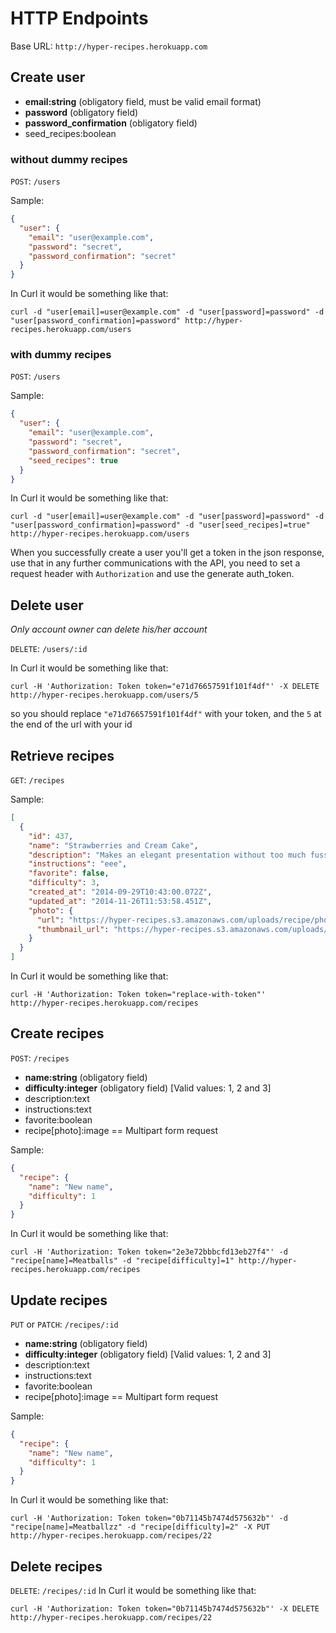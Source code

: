 HTTP Endpoints
==============

Base URL: `http://hyper-recipes.herokuapp.com`

## Create user

* **email:string** (obligatory field, must be valid email format)
* **password** (obligatory field)
* **password_confirmation** (obligatory field)
* seed_recipes:boolean

### without dummy recipes
`POST`: `/users`

Sample:

```json
{
  "user": {
    "email": "user@example.com",
    "password": "secret",
    "password_confirmation": "secret"
  }
}
```
In Curl it would be something like that:
```
curl -d "user[email]=user@example.com" -d "user[password]=password" -d "user[password_confirmation]=password" http://hyper-recipes.herokuapp.com/users
```

### with dummy recipes
`POST`: `/users`

Sample:

```json
{
  "user": {
    "email": "user@example.com",
    "password": "secret",
    "password_confirmation": "secret",
    "seed_recipes": true
  }
}
```
In Curl it would be something like that:
```
curl -d "user[email]=user@example.com" -d "user[password]=password" -d "user[password_confirmation]=password" -d "user[seed_recipes]=true" http://hyper-recipes.herokuapp.com/users
```

When you successfully create a user you'll get a token in the json response, use that in any further communications with the API, you need to set a request header with `Authorization` and use the generate auth_token.

## Delete user
_Only account owner can delete his/her account_

`DELETE`: `/users/:id`

In Curl it would be something like that:
```
curl -H 'Authorization: Token token="e71d76657591f101f4df"' -X DELETE http://hyper-recipes.herokuapp.com/users/5
```
so you should replace `"e71d76657591f101f4df"` with your token, and the `5` at the end of the url with your id

## Retrieve recipes

`GET`: `/recipes`

Sample:

```json
[
  {
    "id": 437,
    "name": "Strawberries and Cream Cake",
    "description": "Makes an elegant presentation without too much fuss.",
    "instructions": "eee",
    "favorite": false,
    "difficulty": 3,
    "created_at": "2014-09-29T10:43:00.072Z",
    "updated_at": "2014-11-26T11:53:58.451Z",
    "photo": {
      "url": "https://hyper-recipes.s3.amazonaws.com/uploads/recipe/photo/437/Strawberries_and_Cream_Cake.jpg",
      "thumbnail_url": "https://hyper-recipes.s3.amazonaws.com/uploads/recipe/photo/437/thumbnail_Strawberries_and_Cream_Cake.jpg"
    }
  }
]
```
In Curl it would be something like that:
```
curl -H 'Authorization: Token token="replace-with-token"' http://hyper-recipes.herokuapp.com/recipes
```

## Create recipes

`POST`: `/recipes`

* **name:string** (obligatory field)
* **difficulty:integer** (obligatory field) [Valid values: 1, 2 and 3]
* description:text
* instructions:text
* favorite:boolean
* recipe[photo]:image == Multipart form request

Sample:

```json
{
  "recipe": {
    "name": "New name",
    "difficulty": 1
  }
}
```
In Curl it would be something like that:
```
curl -H 'Authorization: Token token="2e3e72bbbcfd13eb27f4"' -d "recipe[name]=Meatballs" -d "recipe[difficulty]=1" http://hyper-recipes.herokuapp.com/recipes
```

## Update recipes

`PUT` or `PATCH`: `/recipes/:id`

* **name:string** (obligatory field)
* **difficulty:integer** (obligatory field) [Valid values: 1, 2 and 3]
* description:text
* instructions:text
* favorite:boolean
* recipe[photo]:image == Multipart form request

Sample:

```json
{
  "recipe": {
    "name": "New name",
    "difficulty": 1
  }
}
```
In Curl it would be something like that:
```
curl -H 'Authorization: Token token="0b71145b7474d575632b"' -d "recipe[name]=Meatballzz" -d "recipe[difficulty]=2" -X PUT http://hyper-recipes.herokuapp.com/recipes/22
```


## Delete recipes

`DELETE`: `/recipes/:id`
In Curl it would be something like that:
```
curl -H 'Authorization: Token token="0b71145b7474d575632b"' -X DELETE http://hyper-recipes.herokuapp.com/recipes/22
```
